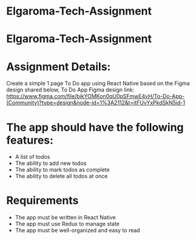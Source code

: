 # Elgaroma-Tech-Assignment
# Elgaroma-Tech-Assignment

# Assignment Details:

Create a simple 1 page To Do app using React Native based on the Figma design shared below, To Do App Figma design link: https://www.figma.com/file/bikYOMKon0qU0pSFmwE4vH/To-Do-App-(Community)?type=design&node-id=1%3A2112&t=jtFUvYxPkdSkN5id-1

# The app should have the following features:

- A list of todos
- The ability to add new todos
- The ability to mark todos as complete
- The ability to delete all todos at once

# Requirements

- The app must be written in React Native
- The app must use Redux to manage state
- The app must be well-organized and easy to read
